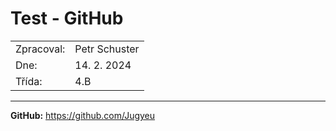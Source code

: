 # Test - GitHub

| | |
| - | - |
| Zpracoval: | Petr Schuster |
| Dne: | 14. 2. 2024 |
| Třída: | 4.B |

<hr>

**GitHub:** <https://github.com/Jugyeu>